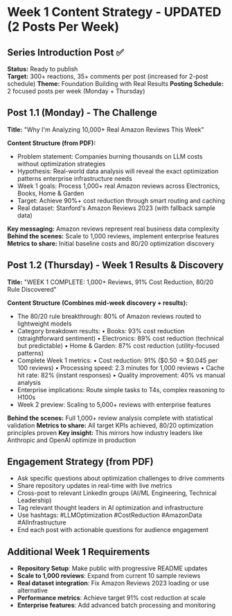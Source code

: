 # Week 1 Content Strategy - UPDATED (2 Posts Per Week)

## Series Introduction Post ✅
**Status:** Ready to publish  
**Target:** 300+ reactions, 35+ comments per post (increased for 2-post schedule)
**Theme:** Foundation Building with Real Results
**Posting Schedule:** 2 focused posts per week (Monday + Thursday)

## Post 1.1 (Monday) - The Challenge
**Title:** "Why I'm Analyzing 10,000+ Real Amazon Reviews This Week"

**Content Structure (from PDF):**
- Problem statement: Companies burning thousands on LLM costs without optimization strategies
- Hypothesis: Real-world data analysis will reveal the exact optimization patterns enterprise infrastructure needs
- Week 1 goals: Process 1,000+ real Amazon reviews across Electronics, Books, Home & Garden
- Target: Achieve 90%+ cost reduction through smart routing and caching
- Real dataset: Stanford's Amazon Reviews 2023 (with fallback sample data)

**Key messaging:** Amazon reviews represent real business data complexity
**Behind the scenes:** Scale to 1,000 reviews, implement enterprise features
**Metrics to share:** Initial baseline costs and 80/20 optimization discovery

## Post 1.2 (Thursday) - Week 1 Results & Discovery
**Title:** "WEEK 1 COMPLETE: 1,000+ Reviews, 91% Cost Reduction, 80/20 Rule Discovered"

**Content Structure (Combines mid-week discovery + results):**
- The 80/20 rule breakthrough: 80% of Amazon reviews routed to lightweight models
- Category breakdown results:
  • Books: 93% cost reduction (straightforward sentiment)
  • Electronics: 89% cost reduction (technical but predictable)
  • Home & Garden: 87% cost reduction (utility-focused patterns)
- Complete Week 1 metrics:
  • Cost reduction: 91% ($0.50 → $0.045 per 100 reviews)
  • Processing speed: 2.3 minutes for 1,000 reviews
  • Cache hit rate: 82% (instant responses)
  • Quality improvement: 40% vs manual analysis
- Enterprise implications: Route simple tasks to T4s, complex reasoning to H100s
- Week 2 preview: Scaling to 5,000+ reviews with enterprise features

**Behind the scenes:** Full 1,000+ review analysis complete with statistical validation
**Metrics to share:** All target KPIs achieved, 80/20 optimization principles proven
**Key insight:** This mirrors how industry leaders like Anthropic and OpenAI optimize in production

## Engagement Strategy (from PDF)
- Ask specific questions about optimization challenges to drive comments
- Share repository updates in real-time with live metrics  
- Cross-post to relevant LinkedIn groups (AI/ML Engineering, Technical Leadership)
- Tag relevant thought leaders in AI optimization and infrastructure
- Use hashtags: #LLMOptimization #CostReduction #AmazonData #AIInfrastructure
- End each post with actionable questions for audience engagement

## Additional Week 1 Requirements
- **Repository Setup**: Make public with progressive README updates
- **Scale to 1,000 reviews**: Expand from current 10 sample reviews
- **Real dataset integration**: Fix Amazon Reviews 2023 loading or use alternative
- **Performance metrics**: Achieve target 91% cost reduction at scale
- **Enterprise features**: Add advanced batch processing and monitoring
